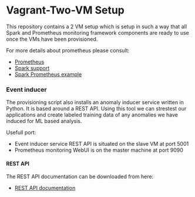 # Vagrant-Two-VM Setup

This repository contains a 2 VM setup which is setup in such a way that all Spark and Prometheus monitoring framework components are ready to use once the VMs have been provisioned.

For more details about prometheus please consult:

- [Prometheus](https://prometheus.io/)
- [Spark support](https://databricks.com/session_na20/native-support-of-prometheus-monitoring-in-apache-spark-3-0)
- [Spark Prometheus example](https://dzlab.github.io/data/2020/06/08/monitoring-spark-prometheus/)


### Event inducer
The provisioning script also installs an anomaly inducer service written in Python. It is based around a REST API. Using this tool we can strestest our applications and create labeled training data of any anomalies we have induced for ML based analysis.

Usefull port:

- Event inducer service REST API is situated on the slave VM at port 5001
- Prometheus monitoring WebUI is on the master machine at port 9090

#### REST API

The REST API documentation can be downloaded from here:

- [REST API documentation](https://github.com/igabriel85/vagrant-spark2/blob/master/monitoring%20example/anomaly-inducer-REST.pdf)
